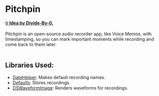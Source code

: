 # Pitchpin

<strong>
<a href="https://github.com/Divide-By-0/app-ideas-people-would-use">💡 Idea by Divide-By-0.</a>

</strong>
<br>
<br>
Pitchpin is an open-source audio recorder app, like Voice Memos, with timestamping, so you can mark important moments while recording and come back to them later.
<br>
<br>

## Libraries Used:
- <a href="https://github.com/melvitax/DateHelper">DateHelper</a>: Makes default recording names.
- <a href="https://github.com/sindresorhus/Defaults">Defaults</a>: Stores recordings.
- <a href="https://github.com/dmrschmidt/DSWaveformImage">DSWaveformImage</a>: Renders waveforms for recordings.
